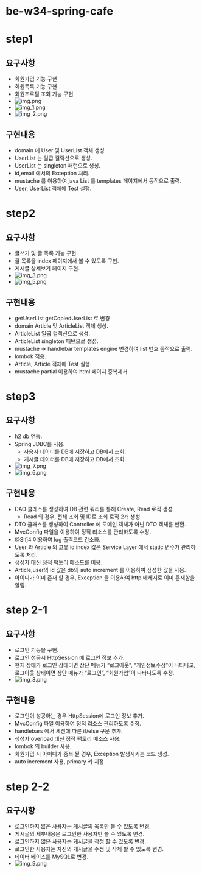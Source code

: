 # be-w34-spring-cafe

# step1
## 요구사항
- 회원가입 기능 구현
- 회원목록 기능 구현
- 회원프로필 조회 기능 구현
- ![img.png](img.png)
- ![img_1.png](img_1.png)
- ![img_2.png](img_2.png)

## 구현내용
- domain 에 User 및 UserList 객체 생성.
- UserList 는 일급 컬랙션으로 생성.
- UserList 는 singleton 패턴으로 생성.
- id,email 에서의 Exception 처리.
- mustache 를 이용하여 java List 를 templates 페이지에서 동적으로 출력.
- User, UserList 객체에 Test 실행.

# step2
## 요구사항
- 글쓰기 및 글 목록 기능 구현.
- 글 목록을 index 페이지에서 볼 수 있도록 구현.
- 게시글 상세보기 페이지 구현.
- ![img_3.png](img_3.png)
- ![img_5.png](img_5.png)

## 구현내용
- getUserList getCopiedUserList 로 변경
- domain Article 및 ArticleList 객체 생성.
- ArticleList 일급 컬랙션으로 생성.
- ArticleList singleton 패턴으로 생성.
- mustache -> handlebar templates engine 변경하여 list 번호 동적으로 출력.
- lombok 적용.
- Article, Article 객체에 Test 실행.
- mustache partial 이용하여 html 페이지 중복제거.

# step3
## 요구사항
- h2 db 연동.
- Spring JDBC를 사용.
  - 사용자 데이터를 DB에 저장하고 DB에서 조회.
  - 게시글 데이터를 DB에 저장하고 DB에서 조회.
- ![img_7.png](img_7.png)
- ![img_6.png](img_6.png)

## 구현내용
- DAO 클래스를 생성하여 DB 관련 쿼리를 통해 Create, Read 로직 생성.
  - Read 의 경우, 전체 조회 및 ID로 조회 로직 2개 생성.
- DTO 클래스를 생성하여 Controller 에 도메인 객체가 아닌 DTO 객체를 반환.
- MvcConfig 파일을 이용하여 정적 리소스를 관리하도록 수정.
- @Slfj4 이용하여 log 출력코드 간소화.
- User 와 Article 의 고유 id index 값은 Service Layer 에서 static 변수가 관리하도록 처리.
- 생성자 대신 정적 팩토리 메소드를 이용.
- Article,user의 id 값은 db의 auto increment 를 이용하여 생성한 값을 사용.
- 아이디가 이미 존재 할 경우, Exception 을 이용하여 http 메세지로 이미 존재함을 알림.

# step 2-1
## 요구사항
- 로그인 기능을 구현.
- 로그인 성공시 HttpSession 에 로그인 정보 추가.
- 현재 상태가 로그인 상태이면 상단 메뉴가 “로그아웃”, “개인정보수정”이 나타나고,
  로그아웃 상태이면 상단 메뉴가 “로그인”, “회원가입”이 나타나도록 수정.
- ![img_8.png](img_8.png)

## 구현내용
- 로그인이 성공하는 경우 HttpSession에 로그인 정보 추가.
- MvcConfig 파일 이용하여 정적 리소스 관리하도록 수정.
- handlebars 에서 세션에 따른 if/else 구문 추가.
- 생성자 overload 대신 정적 팩토리 메소스 사용.
- lombok 의 builder 사용.
- 회원가입 시 아이디가 중복 될 경우, Exception 발생시키는 코드 생성.
- auto increment 사용, primary 키 지정

# step 2-2
## 요구사항
- 로그인하지 않은 사용자는 게시글의 목록만 볼 수 있도록 변경.
- 게시글의 세부내용은 로그인한 사용자만 볼 수 있도록 변경.
- 로그인하지 않은 사용자는 게시글을 작정 할 수 있도록 변경.
- 로그인한 사용자는 자신의 게시글을 수정 및 삭제 할 수 있도록 변경.
- 데이터 베이스를 MySQL로 변경.
- ![img_9.png](img_9.png)

##